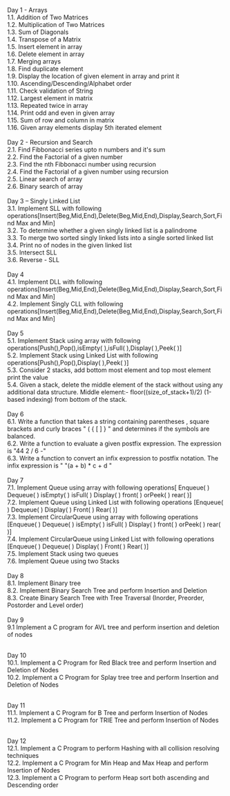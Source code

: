Day 1 - Arrays<br />
1.1. Addition of Two Matrices <br />
1.2. Multiplication of Two Matrices<br />
1.3. Sum of Diagonals<br />
1.4. Transpose of a Matrix<br />
1.5. Insert element in array<br />
1.6. Delete element in array<br />
1.7. Merging arrays<br />
1.8. Find duplicate element<br />
1.9. Display the location of given element in array and print it<br />
1.10. Ascending/Descending/Alphabet order<br />
1.11. Check validation of String<br />
1.12. Largest element in matrix<br />
1.13. Repeated twice in array<br />
1.14. Print odd and even in given array<br />
1.15. Sum of row and column in matrix<br />
1.16. Given array elements display 5th iterated element<br />
<br />
Day 2 - Recursion and Search<br />
2.1. Find Fibbonacci series upto n numbers and it's sum<br />
2.2. Find the Factorial of a given number<br />
2.3. Find the nth Fibbonacci number using recursion<br />
2.4. Find the Factorial of a given number using recursion<br />
2.5. Linear search of array<br />
2.6. Binary search of array<br />
<br />
Day 3 – Singly Linked List<br />
3.1.	Implement SLL with following operations[Insert(Beg,Mid,End),Delete(Beg,Mid,End),Display,Search,Sort,Find Max and Min]<br />
3.2.	To determine whether a given singly linked list is a palindrome<br />
3.3.	To merge two sorted singly linked lists into a single sorted linked list<br />
3.4.	Print no of nodes in the given linked list<br />
3.5.	Intersect SLL<br />
3.6. Reverse - SLL<br />
<br />
Day 4<br />
4.1. Implement DLL with following operations[Insert(Beg,Mid,End),Delete(Beg,Mid,End),Display,Search,Sort,Find Max and Min]<br />
4.2. Implement Singly CLL with following operations[Insert(Beg,Mid,End),Delete(Beg,Mid,End),Display,Search,Sort,Find Max and Min]<br />
<br />
Day 5<br />
5.1. Implement Stack using array with following operations[Push(),Pop(),isEmpty( ),isFull( ),Display( ),Peek( )]<br />
5.2. Implement Stack using Linked List with following operations[Push(),Pop(),Display( ),Peek( )]<br />
5.3. Consider 2 stacks, add bottom most element and top most element print the value<br />
5.4. Given a stack, delete the middle element of the stack without using any additional data structure.
Middle element:- floor((size_of_stack+1)/2) (1-based indexing) from bottom of the stack.<br />
<br />
Day 6<br />
6.1. Write a function that takes a string containing parentheses , square brackets  and curly braces "  ( { [ ] } " and determines if the symbols are balanced.<br />
6.2. Write a function to evaluate a given postfix expression. The expression is "44 2 / 6 -"<br />
6.3. Write a function to convert an infix expression to postfix notation. The infix expression is " "(a + b) * c + d "<br />
<br />
Day 7<br />
7.1. Implement Queue using array with following operations[
Enqueue( )
Dequeue( )
isEmpty( )
isFull( )
Display( )
front( ) orPeek( )
rear( )]<br />
7.2. Implement Queue using Linked List with following operations
[Enqueue( )
Dequeue( )
Display( )
Front( )
Rear( )]<br />
7.3. Implement CircularQueue using array with following operations
[Enqueue( )
Dequeue( )
isEmpty( )
isFull( )
Display( )
front( ) orPeek( )
rear( )]<br />
7.4. Implement CircularQueue using Linked List with following operations
[Enqueue( )
Dequeue( )
Display( )
Front( )
Rear( )]<br />
7.5. Implement Stack using two queues<br />
7.6. Implement Queue using two Stacks<br />
<br />
Day 8<br />
8.1. Implement Binary tree<br />
8.2. Implement Binary Search Tree and perform Insertion and Deletion<br />
8.3. Create Binary Search Tree with Tree Traversal (Inorder, Preorder, Postorder and Level order)<br /> 
<br />
Day 9<br />
9.1 Implement a C program for AVL tree and perform insertion and deletion of nodes<br />
<br />

Day 10<br />
10.1. Implement a C Program for Red Black tree and perform Insertion and Deletion of Nodes<br />
10.2. Implement a C Program for Splay tree tree and perform Insertion and Deletion of Nodes<br />
<br />

Day 11<br />
11.1. Implement a C Program for B Tree and perform Insertion of Nodes<br />
11.2. Implement a C Program for TRIE Tree and perform Insertion  of Nodes<br />
<br />

Day 12<br />
12.1. Implement a C Program to perform Hashing with all collision resolving techniques<br />
12.2. Implement a C Program for Min Heap and Max Heap and perform Insertion  of Nodes<br />
12.3. Implement a C Program to perform Heap sort both ascending and Descending order<br />
